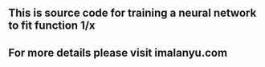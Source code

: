 ## This is source code for training a neural network to fit function 1/x
## For more details please visit imalanyu.com
